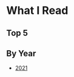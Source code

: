 # What I Read

## Top 5

## By Year
- [2021]

[2021]: https://github.com/rjar2020/book-club/blob/main/2020/2020.md 